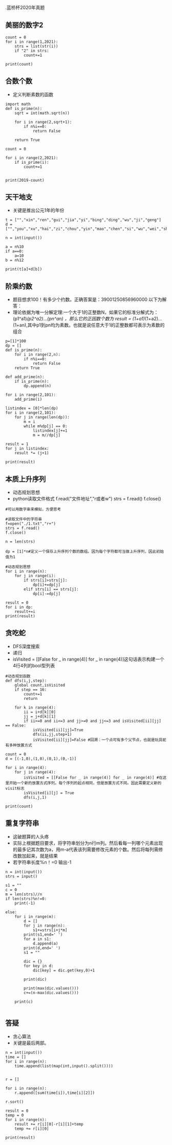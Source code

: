 .蓝桥杯2020年真题

## 美丽的数字2
```
count = 0
for i in range(1,2021):
    strs = list(str(i))
    if "2" in strs:
        count+=1

print(count)
```

## 合数个数
* 定义判断素数的函数
```
import math
def is_prime(n):
    sqrt = int(math.sqrt(n))

    for i in range(2,sqrt+1):
        if n%i==0:
            return False
    
    return True

count = 0

for i in range(2,2021):
    if is_prime(i):
        count+=1
    

print(2019-count)
```
## 天干地支
* 关键是推出公元1年的年份
```
t = ["","xin","ren","gui","jia","yi","bing","ding","wu","ji","geng"]
d = ["","you","xu","hai","zi","chou","yin","mao","chen","si","wu","wei","shen"]

n = int(input())

a = n%10
if a==0:
    a=10
b = n%12

print(t[a]+d[b])
```

## 阶乘约数
* 题目想求100！有多少个约数。正确答案是：39001250856960000  以下为解答：
* 理论依据为唯一分解定理:一个大于1的正整数N，如果它的标准分解式为：(p1^a1)*(p2^a2)*...*(pn^an) ，那么它的正因数个数为 result = (1+a1)*(1+a2)*...*(1+an),其中p1到pn均为素数。也就是说任意大于1的正整数都可表示为素数的组合
```
p=[1]*100
dp = []
def is_prime(n):
    for i in range(2,n):
        if n%i==0:
            return False
    return True

def add_prime(n):
    if is_prime(n):
        dp.append(n)

for i in range(2,101):
    add_prime(i)

listindex = [0]*len(dp)
for i in range(2,101):
    for j in range(len(dp)):
        m = i
        while m%dp[j] == 0:
            listindex[j]+=1
            m = m//dp[j]

result = 1
for j in listindex:
    result *= (j+1)

print(result)
```

## 本质上升序列
* 动态规划思想
* python读取文件格式 f.read("文件地址","r或者w")  strs = f.read()  f.close()
```
#可以用数字串来模拟，方便思考

#读取文件中的字符串
f=open("./1.txt","r+")
strs = f.read()
f.close()

n = len(strs)

dp = [1]*n#定义一个保存上升序列个数的数组。因为每个字符都可当做上升序列，因此初始值为1

#动态规划思想
for i in range(n):
    for j in range(i):
        if strs[i]>strs[j]:
            dp[i]+=dp[j]
        elif strs[i] == strs[j]:
            dp[i]-=dp[j]

result = 0
for i in dp:
    result+=i
print(result)
```



## 贪吃蛇
* DFS深度搜索
* 递归
* isVisited = [[False for _ in range(4)] for _ in range(4)]这句话表示构建一个4行4列的bool型列表
```
#动态规划函数
def dfs(i,j,step):
    global count,isVisited
    if step == 16:
        count+=1
        return
    
    for k in range(4):
        ii = i+d[k][0]
        jj = j+d[k][1]
        if ii>=0 and ii<=3 and jj>=0 and jj<=3 and isVisited[ii][jj] == False:
            isVisited[ii][jj]=True
            dfs(ii,jj,step+1)
            isVisited[ii][jj]=False #回溯：一个点可有多个父节点，也就是玩具蛇有多种放置方式

count = 0
d = [(-1,0),(1,0),(0,1),(0,-1)]

for i in range(4):
    for j in range(4):
        isVisited = [[False for _ in range(4)] for _ in range(4)] #在这里开始一个新的放置方式序列，每个序列的起点相同，但是放置方式不同。因此需要定义新的visit标志
        isVisited[i][j] = True
        dfs(i,j,1)

print(count)
```

## 重复字符串
* 这破题算的人头疼
* 实际上根据题目要求，将字符串划分为n行m列。然后看每一列哪个元素出现的最多记其次数为a，用m-a代表该列需要修改元素的个数。然后将每列需修改数加起来，就是结果
* 若字符串长度%n！=0  输出-1
```
n = int(input())
strs = input()

s1 = ""
c = 0
m = len(strs)//n
if len(strs)%n!=0:
    print(-1)

else:
    for i in range(m):
        d = []
        for j in range(n):
            s1+=strs[i+j*m]
        print(s1,end=' ')
        for a in s1:
            d.append(a)
        print(d,end=' ')
        s1 = ""
        
        dic = {}
        for key in d:
            dic[key] = dic.get(key,0)+1

        print(dic)

        print(max(dic.values()))
        c+=(n-max(dic.values()))
        
    print(c)
            
```

## 答疑
* 贪心算法
* 关键是最后两部。
```
n = int(input())
time = []
for i in range(n):
    time.append(list(map(int,input().split())))


r = []

for i in range(n):
    r.append([sum(time[i]),time[i][2]])

r.sort()

result = 0
temp = 0
for i in range(n):
    result += r[i][0]-r[i][1]+temp
    temp += r[i][0]

print(result)

```

